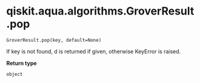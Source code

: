 # qiskit.aqua.algorithms.GroverResult.pop

`GroverResult.pop(key, default=None)`

If key is not found, d is returned if given, otherwise KeyError is raised.

**Return type**

`object`
